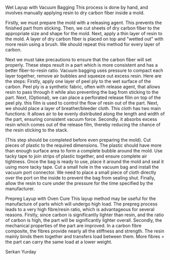 Wet Layup with Vacuum Bagging
This process is done by hand, and involves manually applying resin to dry carbon fiber inside a mold. 

Firstly, we must prepare the mold with a releasing agent. This prevents the finished part from sticking. Then, we cut sheets of dry carbon fiber to the appropriate size and shape for the mold. Next, apply a thin layer of resin to the mold. A layer of dry carbon fiber is placed on top and "wetted out" with more resin using a brush. We should repeat this method for every layer of carbon. 

Next we must take precautions to ensure that the carbon fiber will set properly. These steps result in a part which is more consistent and has a better fiber-to-resin ratio. Vacuum bagging uses pressure to compact each layer together, remove air bubbles and squeeze out excess resin. Here are the steps: Firstly, apply one layer of peel ply to the wet surface of the carbon. Peel ply is a synthetic fabric, often with release agent, that allows resin to pass through it while also preventing the bag from sticking to the part. Next, (Optional), we can place a perforated release film on top of the peel ply. this film is used to control the flow of resin out of the part. Next, we should place a layer of breather/bleeder cloth. This cloth has two main functions: It allows air to be evenly distributed along the length and width of the part, ensuring consistent vacuum force. Secondly. it absorbs excess resin which comes out of the release film, thereby reducing the chance of the resin sticking to the stack. 

(This step should be completed before even preparing the mold). Cut pieces of plastic to the required dimensions. The plastic should have more than enough surface area to form a complete bubble around the mold. Use tacky tape to join strips of plastic together, and ensure complete air tightness. Once the bag is ready to use, place it around the mold and seal it using more tacky tape. Cut a small hole in the vacuum bag and install the vacuum port connector. We need to place a small piece of cloth directly over the port on the inside to prevent the bag from sealing shut. Finally, allow the resin to cure under the pressure for the time specified by the manufacturer. 



Prepreg Layup with Oven Cure
This layup method may be useful for the manufacture of parts which will undergo high load. The prepreg process leads to a very high fibre/resin ratio, which is advantageous for several reasons. Firstly, since carbon is significantly lighter than resin, and the ratio of carbon is high, the part will be significantly lighter overall. Secondly, the mechanical properties of the part are improved. In a carbon fibre composite, the fibres provide nearly all the stiffness and strength. The resin mainly binds them together and transfers load between them. More fibres = the part can carry the same load at a lower weight.




Serkan Yurday